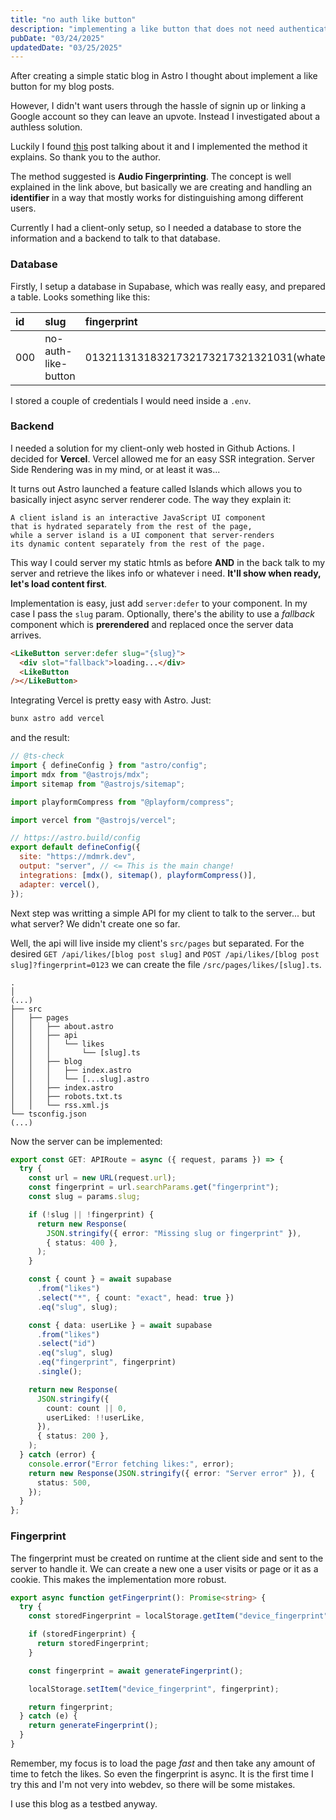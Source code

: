 ```yaml
---
title: "no auth like button"
description: "implementing a like button that does not need authentication in Astro and Supabase"
pubDate: "03/24/2025"
updatedDate: "03/25/2025"
---
```


After creating a simple static blog in Astro I thought about implement a like button for my blog posts.

However, I didn't want users through the hassle of signin up or linking a Google account so they can leave an upvote. Instead I investigated about a authless solution.

Luckily I found [this](https://abhisaha.com/blog/no-authentication-like-button/) post talking about it and I implemented the method it explains. So thank you to the author.

The method suggested is **Audio Fingerprinting**. The concept is well explained in the link above, but basically we are creating and handling an **identifier** in a way that mostly works for distinguishing among different users.

Currently I had a client-only setup, so I needed a database to store the information and a backend to talk to that database.

### Database

Firstly, I setup a database in Supabase, which was really easy, and prepared a table. Looks something like this:

| id  | slug                | fingerprint                                | created_at |
| :-- | :------------------ | :----------------------------------------- | :--------- |
| 000 | no-auth-like-button | 01321131318321732173217321321031(whatever) | today      |

I stored a couple of credentials I would need inside a `.env`.

### Backend

I needed a solution for my client-only web hosted in Github Actions. I decided for **Vercel**. Vercel allowed me for an easy SSR integration. Server Side Rendering was in my mind, or at least it was...

It turns out Astro launched a feature called Islands which allows you to basically inject async server renderer code. The way they explain it:

```
A client island is an interactive JavaScript UI component
that is hydrated separately from the rest of the page,
while a server island is a UI component that server-renders
its dynamic content separately from the rest of the page.
```

This way I could server my static htmls as before **AND** in the back talk to my server and retrieve the likes info or whatever i need. **It'll show when ready, let's load content first**.

Implementation is easy, just add `server:defer` to your component. In my case I pass the `slug` param. Optionally, there's the ability to use a _fallback_ component which is **prerendered** and replaced once the server data arrives.

```html
<LikeButton server:defer slug="{slug}">
  <div slot="fallback">loading...</div>
  <LikeButton
/></LikeButton>
```

Integrating Vercel is pretty easy with Astro. Just:

```sh
bunx astro add vercel
```

and the result:

```js
// @ts-check
import { defineConfig } from "astro/config";
import mdx from "@astrojs/mdx";
import sitemap from "@astrojs/sitemap";

import playformCompress from "@playform/compress";

import vercel from "@astrojs/vercel";

// https://astro.build/config
export default defineConfig({
  site: "https://mdmrk.dev",
  output: "server", // <= This is the main change!
  integrations: [mdx(), sitemap(), playformCompress()],
  adapter: vercel(),
});
```

Next step was writting a simple API for my client to talk to the server... but what server? We didn't create one so far.

Well, the api will live inside my client's `src/pages` but separated. For the desired `GET /api/likes/[blog post slug]` and `POST /api/likes/[blog post slug]?fingerprint=0123` we can create the file `/src/pages/likes/[slug].ts`.

```
.
│
(...)
├── src
│   ├── pages
│   │   ├── about.astro
│   │   ├── api
│   │   │   └── likes
│   │   │       └── [slug].ts
│   │   ├── blog
│   │   │   ├── index.astro
│   │   │   └── [...slug].astro
│   │   ├── index.astro
│   │   ├── robots.txt.ts
│   │   └── rss.xml.js
└── tsconfig.json
(...)
```

Now the server can be implemented:

```ts
export const GET: APIRoute = async ({ request, params }) => {
  try {
    const url = new URL(request.url);
    const fingerprint = url.searchParams.get("fingerprint");
    const slug = params.slug;

    if (!slug || !fingerprint) {
      return new Response(
        JSON.stringify({ error: "Missing slug or fingerprint" }),
        { status: 400 },
      );
    }

    const { count } = await supabase
      .from("likes")
      .select("*", { count: "exact", head: true })
      .eq("slug", slug);

    const { data: userLike } = await supabase
      .from("likes")
      .select("id")
      .eq("slug", slug)
      .eq("fingerprint", fingerprint)
      .single();

    return new Response(
      JSON.stringify({
        count: count || 0,
        userLiked: !!userLike,
      }),
      { status: 200 },
    );
  } catch (error) {
    console.error("Error fetching likes:", error);
    return new Response(JSON.stringify({ error: "Server error" }), {
      status: 500,
    });
  }
};
```

### Fingerprint

The fingerprint must be created on runtime at the client side and sent to the server to handle it. We can create a new one a user visits or page or it as a cookie. This makes the implementation more robust.

```ts
export async function getFingerprint(): Promise<string> {
  try {
    const storedFingerprint = localStorage.getItem("device_fingerprint");

    if (storedFingerprint) {
      return storedFingerprint;
    }

    const fingerprint = await generateFingerprint();

    localStorage.setItem("device_fingerprint", fingerprint);

    return fingerprint;
  } catch (e) {
    return generateFingerprint();
  }
}
```

Remember, my focus is to load the page _fast_ and then take any amount of time to fetch the likes. So even the fingerprint is async. It is the first time I try this and I'm not very into webdev, so there will be some mistakes.

I use this blog as a testbed anyway.

